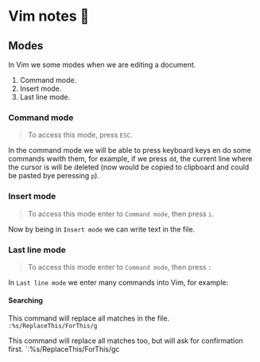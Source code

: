 # Vim notes 📔

## Modes
In Vim we some modes when we are editing a document.

1. Command mode.
2. Insert mode.
3. Last line mode.

### Command mode
> To access this mode, press `ESC`.

In the command mode we will be able to press keyboard keys en do some commands wwith them, for
example, if we press `dd`, the current line where the cursor is will be deleted (now would be copied
to clipboard and could be pasted bye peressing `p`).

### Insert mode
> To access this mode enter to `Command mode`, then press `i`.

Now by being in `Insert mode` we can write text in the file.

### Last line mode
> To access this mode enter to `Command mode`, then press `:`

In `Last line mode` we enter many commands into Vim, for example:

#### Searching
This command will replace all matches in the file.
`:%s/ReplaceThis/ForThis/g`

This command will replace all matches too, but will ask for confirmation first.
`:%s/ReplaceThis/ForThis/gc

